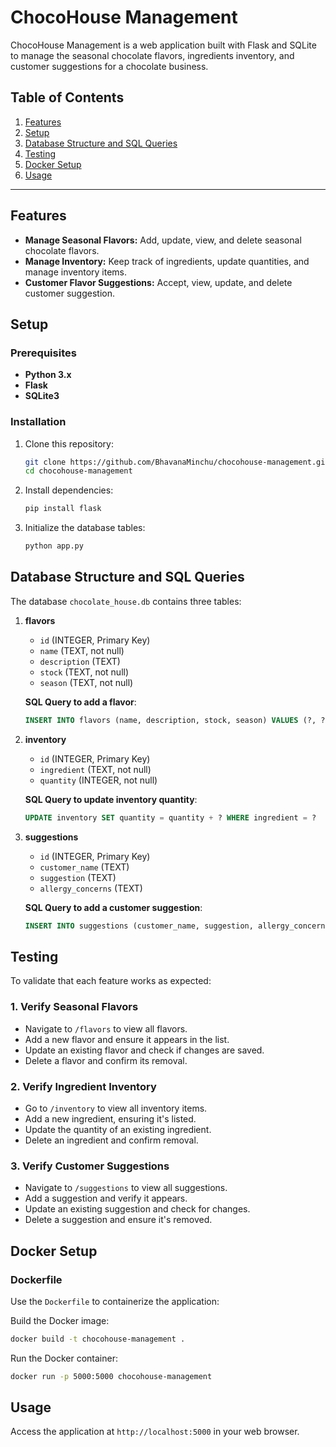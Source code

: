 # ChocoHouse Management

ChocoHouse Management is a web application built with Flask and SQLite to manage the seasonal chocolate flavors, ingredients inventory, and customer suggestions for a chocolate business.

## Table of Contents

1. [Features](#features)
2. [Setup](#setup)
3. [Database Structure and SQL Queries](#database-structure-and-sql-queries)
4. [Testing](#testing)
5. [Docker Setup](#docker-setup)
6. [Usage](#usage)

---

## Features

- **Manage Seasonal Flavors:** Add, update, view, and delete seasonal chocolate flavors.
- **Manage Inventory:** Keep track of ingredients, update quantities, and manage inventory items.
- **Customer Flavor Suggestions:** Accept, view, update, and delete customer suggestion.

## Setup

### Prerequisites

- **Python 3.x**
- **Flask**
- **SQLite3**

### Installation

1. Clone this repository:

   ```bash
   git clone https://github.com/BhavanaMinchu/chocohouse-management.git
   cd chocohouse-management
   ```

2. Install dependencies:

   ```bash
   pip install flask
   ```

3. Initialize the database tables:
   ```bash
   python app.py
   ```

## Database Structure and SQL Queries

The database `chocolate_house.db` contains three tables:

1. **flavors**

   - `id` (INTEGER, Primary Key)
   - `name` (TEXT, not null)
   - `description` (TEXT)
   - `stock` (TEXT, not null)
   - `season` (TEXT, not null)

   **SQL Query to add a flavor**:

   ```sql
   INSERT INTO flavors (name, description, stock, season) VALUES (?, ?, ?, ?)
   ```

2. **inventory**

   - `id` (INTEGER, Primary Key)
   - `ingredient` (TEXT, not null)
   - `quantity` (INTEGER, not null)

   **SQL Query to update inventory quantity**:

   ```sql
   UPDATE inventory SET quantity = quantity + ? WHERE ingredient = ?
   ```

3. **suggestions**

   - `id` (INTEGER, Primary Key)
   - `customer_name` (TEXT)
   - `suggestion` (TEXT)
   - `allergy_concerns` (TEXT)

   **SQL Query to add a customer suggestion**:

   ```sql
   INSERT INTO suggestions (customer_name, suggestion, allergy_concerns) VALUES (?, ?, ?)
   ```

## Testing

To validate that each feature works as expected:

### 1. Verify Seasonal Flavors

- Navigate to `/flavors` to view all flavors.
- Add a new flavor and ensure it appears in the list.
- Update an existing flavor and check if changes are saved.
- Delete a flavor and confirm its removal.

### 2. Verify Ingredient Inventory

- Go to `/inventory` to view all inventory items.
- Add a new ingredient, ensuring it's listed.
- Update the quantity of an existing ingredient.
- Delete an ingredient and confirm removal.

### 3. Verify Customer Suggestions

- Navigate to `/suggestions` to view all suggestions.
- Add a suggestion and verify it appears.
- Update an existing suggestion and check for changes.
- Delete a suggestion and ensure it's removed.

## Docker Setup

### Dockerfile

Use the `Dockerfile` to containerize the application:

Build the Docker image:

```bash
docker build -t chocohouse-management .
```

Run the Docker container:

```bash
docker run -p 5000:5000 chocohouse-management
```

## Usage

Access the application at `http://localhost:5000` in your web browser.
